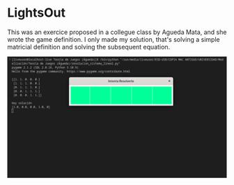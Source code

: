 # LightsOut

This was an exercice proposed in a collegue class by Agueda Mata, and she wrote the game definition. I only made my solution, that's solving a simple matricial definition and solving the subsequent equation.


![alt text](https://github.com/MrCabss69/LightsOut/blob/main/resources/Screenshot%20from%202022-12-31%2011-50-54.png?raw=true)

